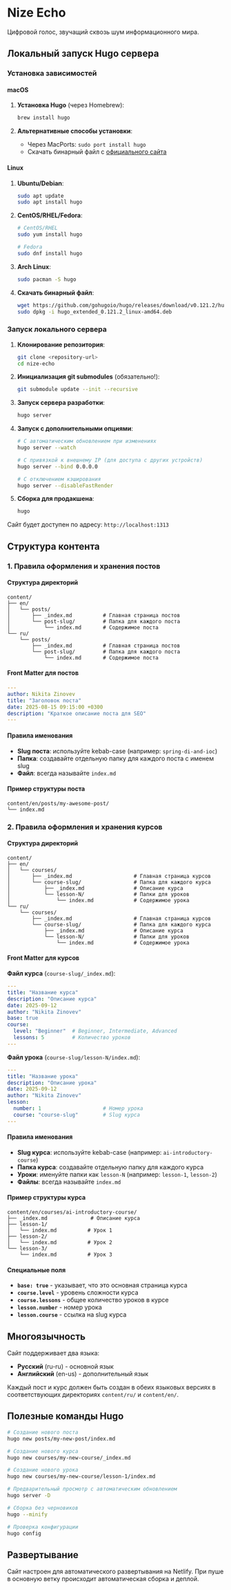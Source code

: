 # Nize Echo

Цифровой голос, звучащий сквозь шум информационного мира.

## Локальный запуск Hugo сервера

### Установка зависимостей

#### macOS

1. **Установка Hugo** (через Homebrew):
   ```bash
   brew install hugo
   ```

2. **Альтернативные способы установки**:
   - Через MacPorts: `sudo port install hugo`
   - Скачать бинарный файл с [официального сайта](https://github.com/gohugoio/hugo/releases)

#### Linux

1. **Ubuntu/Debian**:
   ```bash
   sudo apt update
   sudo apt install hugo
   ```

2. **CentOS/RHEL/Fedora**:
   ```bash
   # CentOS/RHEL
   sudo yum install hugo
   
   # Fedora
   sudo dnf install hugo
   ```

3. **Arch Linux**:
   ```bash
   sudo pacman -S hugo
   ```

4. **Скачать бинарный файл**:
   ```bash
   wget https://github.com/gohugoio/hugo/releases/download/v0.121.2/hugo_extended_0.121.2_linux-amd64.deb
   sudo dpkg -i hugo_extended_0.121.2_linux-amd64.deb
   ```

### Запуск локального сервера

1. **Клонирование репозитория**:
   ```bash
   git clone <repository-url>
   cd nize-echo
   ```

2. **Инициализация git submodules** (обязательно!):
   ```bash
   git submodule update --init --recursive
   ```

3. **Запуск сервера разработки**:
   ```bash
   hugo server
   ```

4. **Запуск с дополнительными опциями**:
   ```bash
   # С автоматическим обновлением при изменениях
   hugo server --watch
   
   # С привязкой к внешнему IP (для доступа с других устройств)
   hugo server --bind 0.0.0.0
   
   # С отключением кэширования
   hugo server --disableFastRender
   ```

5. **Сборка для продакшена**:
   ```bash
   hugo
   ```

Сайт будет доступен по адресу: `http://localhost:1313`

## Структура контента

### 1. Правила оформления и хранения постов

#### Структура директорий
```
content/
├── en/
│   └── posts/
│       ├── _index.md          # Главная страница постов
│       └── post-slug/         # Папка для каждого поста
│           └── index.md       # Содержимое поста
└── ru/
    └── posts/
        ├── _index.md          # Главная страница постов
        └── post-slug/         # Папка для каждого поста
            └── index.md       # Содержимое поста
```

#### Front Matter для постов
```yaml
---
author: Nikita Zinovev
title: "Заголовок поста"
date: 2025-08-15 09:15:00 +0300
description: "Краткое описание поста для SEO"
---
```

#### Правила именования
- **Slug поста**: используйте kebab-case (например: `spring-di-and-ioc`)
- **Папка**: создавайте отдельную папку для каждого поста с именем slug
- **Файл**: всегда называйте `index.md`

#### Пример структуры поста
```
content/en/posts/my-awesome-post/
└── index.md
```

### 2. Правила оформления и хранения курсов

#### Структура директорий
```
content/
├── en/
│   └── courses/
│       ├── _index.md                    # Главная страница курсов
│       └── course-slug/                 # Папка для каждого курса
│           ├── _index.md                # Описание курса
│           └── lesson-N/                # Папки для уроков
│               └── index.md             # Содержимое урока
└── ru/
    └── courses/
        ├── _index.md                    # Главная страница курсов
        └── course-slug/                 # Папка для каждого курса
            ├── _index.md                # Описание курса
            └── lesson-N/                # Папки для уроков
                └── index.md             # Содержимое урока
```

#### Front Matter для курсов

**Файл курса** (`course-slug/_index.md`):
```yaml
---
title: "Название курса"
description: "Описание курса"
date: 2025-09-12
author: "Nikita Zinovev"
base: true
course:
  level: "Beginner"  # Beginner, Intermediate, Advanced
  lessons: 5         # Количество уроков
---
```

**Файл урока** (`course-slug/lesson-N/index.md`):
```yaml
---
title: "Название урока"
description: "Описание урока"
date: 2025-09-12
author: "Nikita Zinovev"
lesson:
  number: 1                    # Номер урока
  course: "course-slug"        # Slug курса
---
```

#### Правила именования
- **Slug курса**: используйте kebab-case (например: `ai-introductory-course`)
- **Папка курса**: создавайте отдельную папку для каждого курса
- **Уроки**: именуйте папки как `lesson-N` (например: `lesson-1`, `lesson-2`)
- **Файлы**: всегда называйте `index.md`

#### Пример структуры курса
```
content/en/courses/ai-introductory-course/
├── _index.md              # Описание курса
├── lesson-1/
│   └── index.md          # Урок 1
├── lesson-2/
│   └── index.md          # Урок 2
└── lesson-3/
    └── index.md          # Урок 3
```

#### Специальные поля
- **`base: true`** - указывает, что это основная страница курса
- **`course.level`** - уровень сложности курса
- **`course.lessons`** - общее количество уроков в курсе
- **`lesson.number`** - номер урока
- **`lesson.course`** - ссылка на slug курса

## Многоязычность

Сайт поддерживает два языка:
- **Русский** (ru-ru) - основной язык
- **Английский** (en-us) - дополнительный язык

Каждый пост и курс должен быть создан в обеих языковых версиях в соответствующих директориях `content/ru/` и `content/en/`.

## Полезные команды Hugo

```bash
# Создание нового поста
hugo new posts/my-new-post/index.md

# Создание нового курса
hugo new courses/my-new-course/_index.md

# Создание нового урока
hugo new courses/my-new-course/lesson-1/index.md

# Предварительный просмотр с автоматическим обновлением
hugo server -D

# Сборка без черновиков
hugo --minify

# Проверка конфигурации
hugo config
```

## Развертывание

Сайт настроен для автоматического развертывания на Netlify. При пуше в основную ветку происходит автоматическая сборка и деплой.
